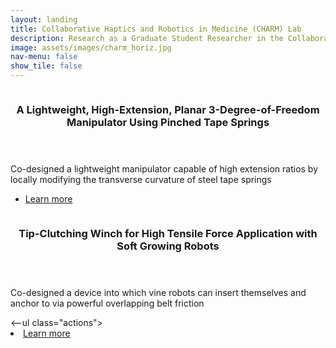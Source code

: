 ```yaml
---
layout: landing
title: Collaborative Haptics and Robotics in Medicine (CHARM) Lab
description: Research as a Graduate Student Researcher in the Collaborative Haptics and Robotics in Medicine (CHARM) Lab
image: assets/images/charm_horiz.jpg
nav-menu: false
show_tile: false
---
```


<!-- Main -->
<div id="main">

<!-- Two -->
<section id="two" class="spotlights">
	<section>
		<a href="https://ieeexplore.ieee.org/document/9811976" class="image">
			<img src="{% link assets/images/tapebot.jpg %}" alt="" data-position="center center" />
		</a>
		<div class="content">
			<div class="inner">
				<header class="major">
					<h3>A Lightweight, High-Extension, Planar 3-Degree-of-Freedom Manipulator Using Pinched Tape Springs</h3>
				</header>
				<p>Co-designed a lightweight manipulator capable of high extension ratios by locally modifying the transverse curvature of steel tape springs</p>
				<ul class="actions">
					<li><a href="https://ieeexplore.ieee.org/document/9811976" class="button">Learn more</a></li>
				</ul>
			</div>
		</div>
	</section>
	<section>
		<a>
			<img src="{% link assets/images/ICRA2024GraphicAbstract.jpg %}" alt="" data-position="top center" />
		</a>
		<div class="content">
			<div class="inner">
				<header class="major">
					<h3>Tip-Clutching Winch for High Tensile Force Application with Soft Growing Robots</h3>
				</header>
				<p>Co-designed a device into which vine robots can insert themselves and anchor to via powerful overlapping belt friction</p>
				<--ul class="actions">
					<li><a href="https://doi.org/10.1109/ICRA57147.2024.10610362" class="button">Learn more</a></li>
				</ul-->
			</div>
		</div>
	</section>
</section>





</div>
